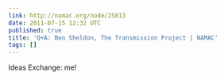 ```yaml
---
link: http://namac.org/node/25813
date: 2011-07-15 12:32 UTC
published: true
title: 'Q+A: Ben Sheldon, The Transmission Project | NAMAC'
tags: []
---
```


Ideas Exchange: me!
